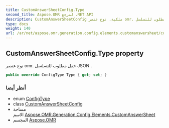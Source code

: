 ```yaml
---
title: CustomAnswerSheetConfig.Type
second_title: Aspose.OMR لمرجع .NET API
description: CustomAnswerSheetConfig ملكية. نوع عنصر omr. حقل مطلوب للتسلسل JSON .
type: docs
weight: 140
url: /ar/net/aspose.omr.generation.config.elements.customanswersheet/customanswersheetconfig/type/
---
```

## CustomAnswerSheetConfig.Type property

نوع عنصر omr. حقل مطلوب للتسلسل JSON .

```csharp
public override ConfigType Type { get; set; }
```

### أنظر أيضا

* enum [ConfigType](../../../aspose.omr.generation.config.enums/configtype/)
* class [CustomAnswerSheetConfig](../)
* مساحة الاسم [Aspose.OMR.Generation.Config.Elements.CustomAnswerSheet](../../customanswersheetconfig/)
* المجسم [Aspose.OMR](../../../)


